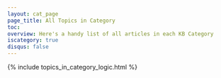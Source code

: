 ```yaml
---
layout: cat_page
page_title: All Topics in Category
toc:
overview: Here's a handy list of all articles in each KB Category
iscategory: true
disqus: false
---
```


{% include topics_in_category_logic.html %}
